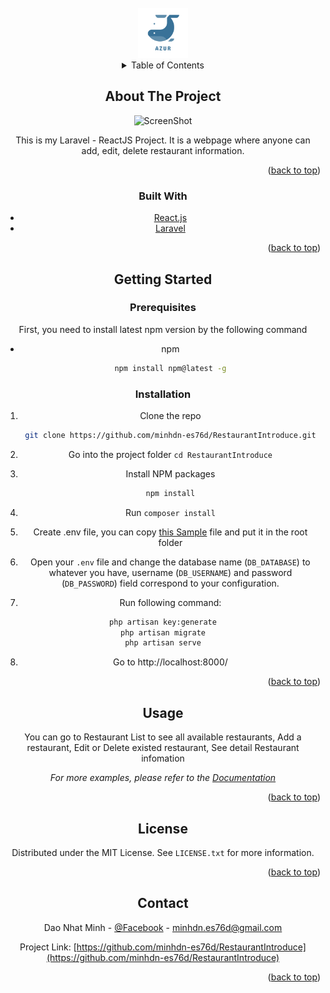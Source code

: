 <div id="top"></div>
<br />
<div align="center">
  <a href="https://github.com/othneildrew/Best-README-Template">
    <img src="./resources/asset/image/logo.png" alt="Logo" width="80" height="80">
  </a>

<!-- TABLE OF CONTENTS -->
<details>
  <summary>Table of Contents</summary>
  <ol>
    <li>
      <a href="#about-the-project">About The Project</a>
      <ul>
        <li><a href="#built-with">Built With</a></li>
      </ul>
    </li>
    <li>
      <a href="#getting-started">Getting Started</a>
      <ul>
        <li><a href="#prerequisites">Prerequisites</a></li>
        <li><a href="#installation">Installation</a></li>
      </ul>
    </li>
    <li><a href="#usage">Usage</a></li>
    <li><a href="#roadmap">Roadmap</a></li>
    <li><a href="#contributing">Contributing</a></li>
    <li><a href="#license">License</a></li>
    <li><a href="#contact">Contact</a></li>
    <li><a href="#acknowledgments">Acknowledgments</a></li>
  </ol>
</details>

<!-- ABOUT THE PROJECT -->

## About The Project

![ScreenShot](https://github.com/minhdn-es76d/RestaurantIntroduce/blob/master/resources/asset/image/Screenshot.png?raw=true)

This is my Laravel - ReactJS Project. It is a webpage where anyone can add, edit, delete restaurant information.

<p align="right">(<a href="#top">back to top</a>)</p>

### Built With

- [React.js](https://reactjs.org/)
- [Laravel](https://laravel.com)

<p align="right">(<a href="#top">back to top</a>)</p>

<!-- GETTING STARTED -->

## Getting Started

### Prerequisites

First, you need to install latest npm version by the following command

- npm
  ```sh
  npm install npm@latest -g
  ```

### Installation

1. Clone the repo
   ```sh
   git clone https://github.com/minhdn-es76d/RestaurantIntroduce.git
   ```
1. Go into the project folder `cd RestaurantIntroduce`
1. Install NPM packages

   ```sh
   npm install
   ```

1. Run `composer install`
1. Create .env file, you can copy [this Sample](.envSample) file and put it in the root folder
1. Open your `.env` file and change the database name (`DB_DATABASE`) to whatever you have, username (`DB_USERNAME`) and password (`DB_PASSWORD`) field correspond to your configuration.
1. Run following command:

```sh
php artisan key:generate
php artisan migrate
php artisan serve
```

8. Go to http://localhost:8000/
<p align="right">(<a href="#top">back to top</a>)</p>

<!-- USAGE EXAMPLES -->

## Usage

You can go to Restaurant List to see all available restaurants, Add a restaurant, Edit or Delete existed restaurant, See detail Restaurant infomation

_For more examples, please refer to the [Documentation](https://example.com)_

<p align="right">(<a href="#top">back to top</a>)</p>

<!-- LICENSE -->

## License

Distributed under the MIT License. See `LICENSE.txt` for more information.

<p align="right">(<a href="#top">back to top</a>)</p>

<!-- CONTACT -->

## Contact

Dao Nhat Minh - [@Facebook](https://www.facebook.com/2376d/) - minhdn.es76d@gmail.com

Project Link: [https://github.com/minhdn-es76d/RestaurantIntroduce](https://github.com/minhdn-es76d/RestaurantIntroduce)

<p align="right">(<a href="#top">back to top</a>)</p>

